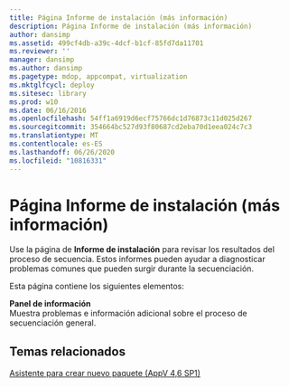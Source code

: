 ```yaml
---
title: Página Informe de instalación (más información)
description: Página Informe de instalación (más información)
author: dansimp
ms.assetid: 499cf4db-a39c-4dcf-b1cf-85fd7da11701
ms.reviewer: ''
manager: dansimp
ms.author: dansimp
ms.pagetype: mdop, appcompat, virtualization
ms.mktglfcycl: deploy
ms.sitesec: library
ms.prod: w10
ms.date: 06/16/2016
ms.openlocfilehash: 54ff1a6919d6ecf75766dc1d76873c11d025d267
ms.sourcegitcommit: 354664bc527d93f80687cd2eba70d1eea024c7c3
ms.translationtype: MT
ms.contentlocale: es-ES
ms.lasthandoff: 06/26/2020
ms.locfileid: "10816331"
---
```

# Página Informe de instalación (más información)


Use la página de **Informe de instalación** para revisar los resultados del proceso de secuencia. Estos informes pueden ayudar a diagnosticar problemas comunes que pueden surgir durante la secuenciación.

Esta página contiene los siguientes elementos:

<a href="" id="information-pane"></a>**Panel de información**  
Muestra problemas e información adicional sobre el proceso de secuenciación general.

## Temas relacionados


[Asistente para crear nuevo paquete (AppV 4,6 SP1)](create-new-package-wizard---appv-46-sp1-.md)

 

 





